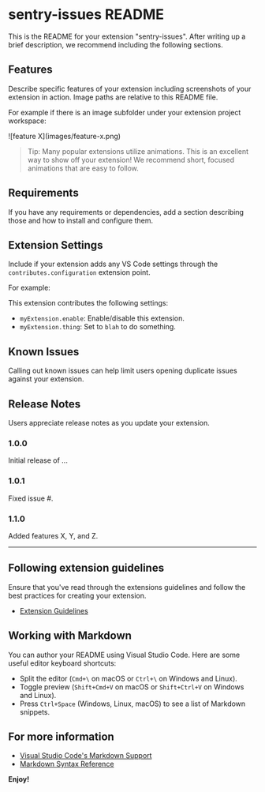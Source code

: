 # sentry-issues README

This is the README for your extension "sentry-issues". After writing up a brief description, we recommend including the following sections.

## Features

Describe specific features of your extension including screenshots of your extension in action. Image paths are relative to this README file.

For example if there is an image subfolder under your extension project workspace:

\!\[feature X\]\(images/feature-x.png\)

> Tip: Many popular extensions utilize animations. This is an excellent way to show off your extension! We recommend short, focused animations that are easy to follow.

## Requirements

If you have any requirements or dependencies, add a section describing those and how to install and configure them.

## Extension Settings

Include if your extension adds any VS Code settings through the `contributes.configuration` extension point.

For example:

This extension contributes the following settings:

- `myExtension.enable`: Enable/disable this extension.
- `myExtension.thing`: Set to `blah` to do something.

## Known Issues

Calling out known issues can help limit users opening duplicate issues against your extension.

## Release Notes

Users appreciate release notes as you update your extension.

### 1.0.0

Initial release of ...

### 1.0.1

Fixed issue #.

### 1.1.0

Added features X, Y, and Z.

---

## Following extension guidelines

Ensure that you've read through the extensions guidelines and follow the best practices for creating your extension.

- [Extension Guidelines](https://code.visualstudio.com/api/references/extension-guidelines)

## Working with Markdown

You can author your README using Visual Studio Code. Here are some useful editor keyboard shortcuts:

- Split the editor (`Cmd+\` on macOS or `Ctrl+\` on Windows and Linux).
- Toggle preview (`Shift+Cmd+V` on macOS or `Shift+Ctrl+V` on Windows and Linux).
- Press `Ctrl+Space` (Windows, Linux, macOS) to see a list of Markdown snippets.

## For more information

- [Visual Studio Code's Markdown Support](http://code.visualstudio.com/docs/languages/markdown)
- [Markdown Syntax Reference](https://help.github.com/articles/markdown-basics/)

**Enjoy!**
